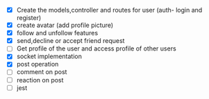- [x] Create the models,controller and routes for user (auth- login and register)
- [x] create avatar (add profile picture)
- [x] follow and unfollow features
- [x] send,decline or accept friend request
- [ ] Get profile of the user and access profile of other users
- [x] socket implementation
- [x] post operation
- [ ] comment on post
- [ ] reaction on post
- [ ] jest
